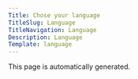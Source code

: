 ```yaml
---
Title: Chose your language
TitleSlug: Language
TitleNavigation: Language
Description: Language
Template: language
---
```

This page is automatically generated.